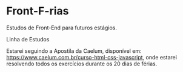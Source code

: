 # Front-F-rias
Estudos de Front-End para futuros estágios.

Linha de Estudos

Estarei seguindo a Apostila da Caelum, disponível em: https://www.caelum.com.br/curso-html-css-javascript, 
onde estarei resolvendo todos os exercícios durante os 20 dias de férias.

